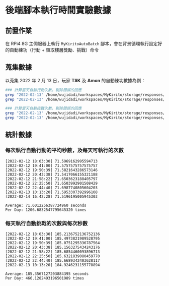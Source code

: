 # 後端腳本執行時間實驗數據

## 前置作業

在 RPi4 8G 主伺服器上執行 `MyKiritoAutoBatch` 腳本，會在背景循環執行設定好的自動練功（行動 + 領取樓層獎勵、挑戰）命令

## 蒐集數據

以蒐集 2022 年 2 月 13 日，玩家 **TSK** 及 **Amon** 的自動練功數據為例：
```sh
### 計算當天自動行動次數，剔除錯誤的回應
grep "2022-02-13" /home/wujidadi/workspaces/MyKirito/storage/responses/AutoAction/TSK.log | grep -v :: | wc -l
grep "2022-02-13" /home/wujidadi/workspaces/MyKirito/storage/responses/AutoAction/Amon.log | grep -v :: | wc -l

### 計算當天自動挑戰次數，剔除錯誤的回應
grep "2022-02-13" /home/wujidadi/workspaces/MyKirito/storage/responses/AutoChallenge/TSK.log | grep -v :: | wc -l
grep "2022-02-13" /home/wujidadi/workspaces/MyKirito/storage/responses/AutoChallenge/Amon.log | grep -v :: | wc -l
```

## 統計數據

### 每次執行自動行動的平均秒數，及每天可執行的次數
```
[2022-02-12 18:03:30] 71.5969162995594713
[2022-02-12 19:41:00] 71.5757575757575757
[2022-02-12 19:50:39] 71.5821643286573146
[2022-02-12 20:43:38] 71.5417066155321188
[2022-02-12 21:58:22] 71.6503623188405797
[2022-02-12 22:25:50] 71.6503992901508429
[2022-02-12 22:44:40] 71.6987740805604203
[2022-02-13 10:13:20] 71.5953307392996108
[2022-02-14 16:42:28] 71.5196195005945303

Average: 71.6012256387724960 seconds
Per Day: 1206.6832547795645320 times
```

### 每天執行自動挑戰的次數與每次秒數
```
[2022-02-12 18:03:30] 185.2136752136752136
[2022-02-12 19:41:00] 185.4973821989528795
[2022-02-12 19:50:39] 185.0751295336787564
[2022-02-12 20:43:38] 185.1563275434243176
[2022-02-12 21:58:22] 185.6854460093896713
[2022-02-12 22:25:50] 185.6321839080459770
[2022-02-12 22:44:40] 185.6689342403628117
[2022-02-13 10:13:20] 184.9246231155778894

Average: 185.3567127203884395 seconds
Per Day: 466.1282493196501989 times
```
